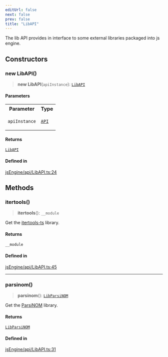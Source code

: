 ```yaml
---
editUrl: false
next: false
prev: false
title: "LibAPI"
---
```


The lib API provides in interface to some external libraries packaged into js engine.

## Constructors

### new LibAPI()

> **new LibAPI**(`apiInstance`): [`LibAPI`](/obsidian-js-engine-plugin-docs/api/classes/libapi/)

#### Parameters

<table>
<tr>
<th>Parameter</th>
<th>Type</th>
</tr>
<tr>
<td>

`apiInstance`

</td>
<td>

[`API`](/obsidian-js-engine-plugin-docs/api/classes/api/)

</td>
</tr>
</table>

#### Returns

[`LibAPI`](/obsidian-js-engine-plugin-docs/api/classes/libapi/)

#### Defined in

[jsEngine/api/LibAPI.ts:24](https://github.com/mProjectsCode/obsidian-js-engine-plugin/blob/10197bef1eb83a7d7334445d888ca7cb0cfc5bff/jsEngine/api/LibAPI.ts#L24)

## Methods

### itertools()

> **itertools**(): `__module`

Get the [itertools-ts](https://github.com/Smoren/itertools-ts) library.

#### Returns

`__module`

#### Defined in

[jsEngine/api/LibAPI.ts:45](https://github.com/mProjectsCode/obsidian-js-engine-plugin/blob/10197bef1eb83a7d7334445d888ca7cb0cfc5bff/jsEngine/api/LibAPI.ts#L45)

***

### parsinom()

> **parsinom**(): [`LibParsiNOM`](/obsidian-js-engine-plugin-docs/api/interfaces/libparsinom/)

Get the [ParsiNOM](https://github.com/mProjectsCode/parsiNOM) library.

#### Returns

[`LibParsiNOM`](/obsidian-js-engine-plugin-docs/api/interfaces/libparsinom/)

#### Defined in

[jsEngine/api/LibAPI.ts:31](https://github.com/mProjectsCode/obsidian-js-engine-plugin/blob/10197bef1eb83a7d7334445d888ca7cb0cfc5bff/jsEngine/api/LibAPI.ts#L31)
